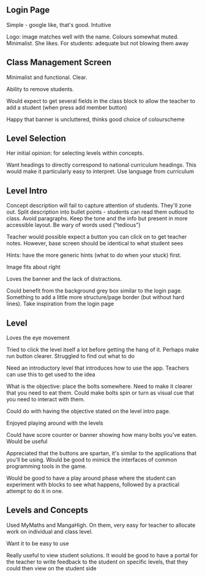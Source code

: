 ## Login Page

Simple - google like, that's good. Intuitive

Logo: image matches well with the name. Colours somewhat muted. Minimalist. She likes. For students: adequate but not blowing them away

## Class Management Screen

Minimalist and functional. Clear.

Ability to remove students.

Would expect to get several fields in the class block to allow the teacher to add a student (when press add member button)

Happy that banner is uncluttered, thinks good choice of colourscheme

## Level Selection

Her initial opinion: for selecting levels within concepts.

Want headings to directly correspond to national curriculum headings. This would make it particularly easy to interpret. Use language from curriculum

## Level Intro

Concept description will fail to capture attention of students. They'll zone out. Split description into bullet points - students can read them outloud to class. Avoid paragraphs. Keep the tone and the info but present in more accessible layout. Be wary of words used ("tedious")

Teacher would possible expect a button you can click on to get teacher notes. However, base screen should be identical to what student sees

Hints: have the more generic hints (what to do when your stuck) first.

Image fits about right

Loves the banner and the lack of distractions.

Could benefit from the background grey box similar to the login page. Something to add a little more structure/page border (but without hard lines). Take inspiration from the login page

## Level

Loves the eye movement

Tried to click the level itself a lot before getting the hang of it. Perhaps make run button clearer. Struggled to find out what to do

Need an introductory level that introduces how to use the app. Teachers can use this to get used to the idea

What is the objective: place the bolts somewhere. Need to make it clearer that you need to eat them. Could make bolts spin or turn as visual cue that you need to interact with them. 

Could do with having the objective stated on the level intro page.

Enjoyed playing around with the levels

Could have score counter or banner showing how many bolts you've eaten. Would be useful 

Appreciated that the buttons are spartan, it's similar to the applications that you'll be using. Would be good to mimick the interfaces of common programming tools in the game. 

Would be good to have a play around phase where the student can experiment with blocks to see what happens, followed by a practical attempt to do it in one.

## Levels and Concepts

Used MyMaths and MangaHigh. On them, very easy for teacher to allocate work on individual and class level.

Want it to be easy to use

Really useful to view student solutions. It would be good to have a portal for the teacher to write feedback to the student on specific levels, that they could then view on the student side